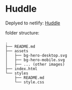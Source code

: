 # Huddle

Deplyed to netlify: [Huddle](https://we-are-huddle.netlify.app/)

folder structure:
```
.
├── README.md
├── assets
│   ├── bg-hero-desktop.svg
│   ├── bg-hero-mobile.svg
│   ├── ... (other images)
├── index.html
└── styles
    ├── README.md
    └── style.css
```

